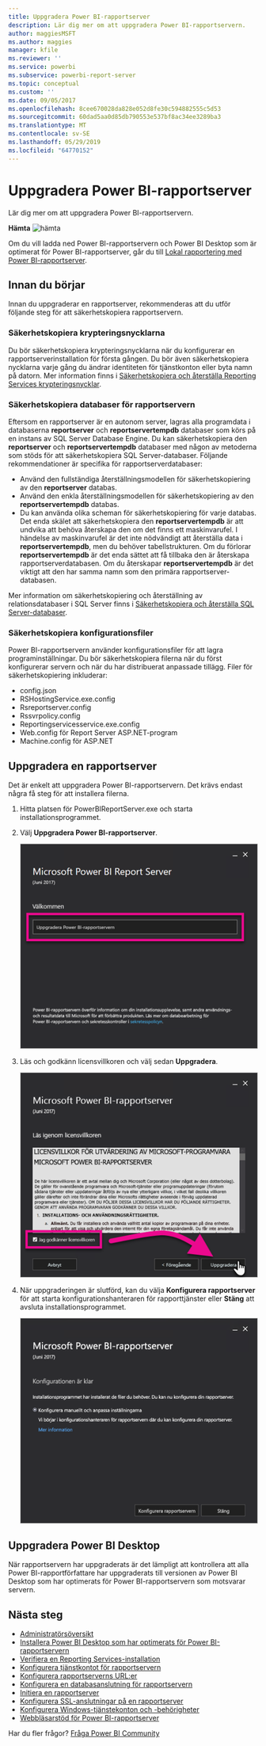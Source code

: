 ```yaml
---
title: Uppgradera Power BI-rapportserver
description: Lär dig mer om att uppgradera Power BI-rapportservern.
author: maggiesMSFT
ms.author: maggies
manager: kfile
ms.reviewer: ''
ms.service: powerbi
ms.subservice: powerbi-report-server
ms.topic: conceptual
ms.custom: ''
ms.date: 09/05/2017
ms.openlocfilehash: 8cee670028da828e052d8fe30c594882555c5d53
ms.sourcegitcommit: 60dad5aa0d85db790553e537bf8ac34ee3289ba3
ms.translationtype: MT
ms.contentlocale: sv-SE
ms.lasthandoff: 05/29/2019
ms.locfileid: "64770152"
---
```

# <a name="upgrade-power-bi-report-server"></a>Uppgradera Power BI-rapportserver

Lär dig mer om att uppgradera Power BI-rapportservern.

 **Hämta** ![hämta](media/upgrade/download.png "hämta")

Om du vill ladda ned Power BI-rapportservern och Power BI Desktop som är optimerat för Power BI-rapportserver, går du till [Lokal rapportering med Power BI-rapportserver](https://powerbi.microsoft.com/report-server/).

## <a name="before-you-begin"></a>Innan du börjar

Innan du uppgraderar en rapportserver, rekommenderas att du utför följande steg för att säkerhetskopiera rapportservern.

### <a name="backing-up-the-encryption-keys"></a>Säkerhetskopiera krypteringsnycklarna

Du bör säkerhetskopiera krypteringsnycklarna när du konfigurerar en rapportserverinstallation för första gången. Du bör även säkerhetskopiera nycklarna varje gång du ändrar identiteten för tjänstkonton eller byta namn på datorn. Mer information finns i [Säkerhetskopiera och återställa Reporting Services krypteringsnycklar](https://docs.microsoft.com/sql/reporting-services/install-windows/ssrs-encryption-keys-back-up-and-restore-encryption-keys).

### <a name="backing-up-the-report-server-databases"></a>Säkerhetskopiera databaser för rapportservern

Eftersom en rapportserver är en autonom server, lagras alla programdata i databaserna **reportserver** och **reportservertempdb** databaser som körs på en instans av SQL Server Database Engine. Du kan säkerhetskopiera den **reportserver** och **reportservertempdb** databaser med någon av metoderna som stöds för att säkerhetskopiera SQL Server-databaser. Följande rekommendationer är specifika för rapportserverdatabaser:

* Använd den fullständiga återställningsmodellen för säkerhetskopiering av den **reportserver** databas.
* Använd den enkla återställningsmodellen för säkerhetskopiering av den **reportservertempdb** databas.
* Du kan använda olika scheman för säkerhetskopiering för varje databas. Det enda skälet att säkerhetskopiera den **reportservertempdb** är att undvika att behöva återskapa den om det finns ett maskinvarufel. I händelse av maskinvarufel är det inte nödvändigt att återställa data i **reportservertempdb**, men du behöver tabellstrukturen. Om du förlorar **reportservertempdb** är det enda sättet att få tillbaka den är återskapa rapportserverdatabasen. Om du återskapar **reportservertempdb** är det viktigt att den har samma namn som den primära rapportserver-databasen.

Mer information om säkerhetskopiering och återställning av relationsdatabaser i SQL Server finns i [Säkerhetskopiera och återställa SQL Server-databaser](https://docs.microsoft.com/sql/relational-databases/backup-restore/back-up-and-restore-of-sql-server-databases).

### <a name="backing-up-the-configuration-files"></a>Säkerhetskopiera konfigurationsfiler

Power BI-rapportservern använder konfigurationsfiler för att lagra programinställningar. Du bör säkerhetskopiera filerna när du först konfigurerar servern och när du har distribuerat anpassade tillägg. Filer för säkerhetskopiering inkluderar:

* config.json
* RSHostingService.exe.config
* Rsreportserver.config
* Rssvrpolicy.config
* Reportingservicesservice.exe.config
* Web.config för Report Server ASP.NET-program
* Machine.config för ASP.NET

## <a name="upgrade-the-report-server"></a>Uppgradera en rapportserver

Det är enkelt att uppgradera Power BI-rapportservern. Det krävs endast några få steg för att installera filerna.

1. Hitta platsen för PowerBIReportServer.exe och starta installationsprogrammet.

2. Välj **Uppgradera Power BI-rapportserver**.

    ![Uppgradera Power BI-rapportserver](media/upgrade/reportserver-upgrade1.png "uppgradera Power BI-rapportserver")

3. Läs och godkänn licensvillkoren och välj sedan **Uppgradera**.

    ![Licensavtal för](media/upgrade/reportserver-upgrade-eula.png "licensavtalet")

4. När uppgraderingen är slutförd, kan du välja **Konfigurera rapportserver** för att starta konfigurationshanteraren för rapporttjänster eller **Stäng** att avsluta installationsprogrammet.

    ![Uppgradera config](media/upgrade/reportserver-upgrade-configure.png)

## <a name="upgrade-power-bi-desktop"></a>Uppgradera Power BI Desktop

När rapportservern har uppgraderats är det lämpligt att kontrollera att alla Power BI-rapportförfattare har uppgraderats till versionen av Power BI Desktop som har optimerats för Power BI-rapportservern som motsvarar servern.

## <a name="next-steps"></a>Nästa steg

* [Administratörsöversikt](admin-handbook-overview.md)  
* [Installera Power BI Desktop som har optimerats för Power BI-rapportservern](install-powerbi-desktop.md)  
* [Verifiera en Reporting Services-installation](https://docs.microsoft.com/sql/reporting-services/install-windows/verify-a-reporting-services-installation)  
* [Konfigurera tjänstkontot för rapportservern](https://docs.microsoft.com/sql/reporting-services/install-windows/configure-the-report-server-service-account-ssrs-configuration-manager)  
* [Konfigurera rapportserverns URL:er](https://docs.microsoft.com/sql/reporting-services/install-windows/configure-report-server-urls-ssrs-configuration-manager)  
* [Konfigurera en databasanslutning för rapportservern](https://docs.microsoft.com/sql/reporting-services/install-windows/configure-a-report-server-database-connection-ssrs-configuration-manager)  
* [Initiera en rapportserver](https://docs.microsoft.com/sql/reporting-services/install-windows/ssrs-encryption-keys-initialize-a-report-server)  
* [Konfigurera SSL-anslutningar på en rapportserver](https://docs.microsoft.com/sql/reporting-services/security/configure-ssl-connections-on-a-native-mode-report-server)  
* [Konfigurera Windows-tjänstekonton och -behörigheter](https://docs.microsoft.com/sql/database-engine/configure-windows/configure-windows-service-accounts-and-permissions)  
* [Webbläsarstöd för Power BI-rapportserver](browser-support.md)

Har du fler frågor? [Fråga Power BI Community](https://community.powerbi.com/)